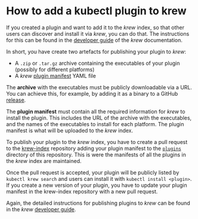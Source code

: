 # How to add a kubectl plugin to krew

If you created a plugin and want to add it to the *krew* index, so that other users can discover and install it via *krew*, you can do that. The instructions for this can be found in the [developer guide](https://github.com/GoogleContainerTools/krew/blob/master/docs/DEVELOPER_GUIDE.md) of the *krew* documentation.

In short, you have create two artefacts for publishing your plugin to *krew*:

- A `.zip` or `.tar.gz` archive containing the executables of your plugin (possibly for different platforms)
- A *krew* [plugin manifest](https://github.com/GoogleContainerTools/krew/blob/master/docs/DEVELOPER_GUIDE.md#writing-a-plugin-manifest) YAML file

The **archive** with the executables must be publicly downloadable via a URL. You can achieve this, for example, by adding it as a binary to a GitHub [release](https://help.github.com/articles/creating-releases/).

The **plugin manifest** must contain all the required information for *krew* to install the plugin. This includes the URL of the archive with the executables, and the names of the executables to install for each platform. The plugin manifest is what will be uploaded to the *krew* index.

To publish your plugin to the *krew* index, you have to create a pull request to the [krew-index](https://github.com/GoogleContainerTools/krew-index) repository adding your plugin manifest to the [`plugins`](https://github.com/GoogleContainerTools/krew-index/tree/master/plugins) directory of this repository. This is were the manifests of all the plugins in the *krew* index are maintained.

Once the pull request is accepted, your plugin will be publicly listed by `kubectl krew search` and users can install it with `kubectl install <plugin>`. If you create a new version of your plugin, you have to update your plugin manifest in the krew-index repository with a new pull request.

Again, the detailed instructions for publishing plugins to *krew* can be found in the *krew* [developer guide](https://github.com/GoogleContainerTools/krew/blob/master/docs/DEVELOPER_GUIDE.md).
